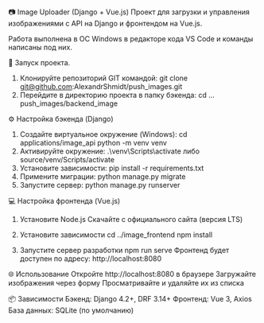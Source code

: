 📷 Image Uploader (Django + Vue.js)
Проект для загрузки и управления изображениями 
с API на Django и фронтендом на Vue.js.

Работа выполнена в ОС Windows 
в редакторе кода VS Code и команды написаны под них.

🚀 Запуск проекта.
1. Клонируйте репозиторий GIT командой:
git clone git@github.com:AlexandrShmidt/push_images.git
2. Перейдите  в директорию проекта в папку бэкенда:
cd ... push_images/backend_image

⚙️ Настройка бэкенда (Django)
1. Создайте виртуальное окружение (Windows):
cd applications/image_api
python -m venv venv
2. Активируйте окружение:
.\venv\Scripts\activate
либо
source/venv/Scripts/activate
3. Установите зависимости:
pip install -r requirements.txt
4. Примените миграции:
python manage.py migrate
5. Запустите сервер:
python manage.py runserver

💻 Настройка фронтенда (Vue.js)
1. Установите Node.js
Скачайте с официального сайта (версия LTS)

2. Установите зависимости
cd ../image_frontend
npm install
3. Запустите сервер разработки
npm run serve
Фронтенд будет доступен по адресу: http://localhost:8080

🌐 Использование
Откройте http://localhost:8080 в браузере
Загружайте изображения через форму
Просматривайте и удаляйте их из списка

📦 Зависимости
Бэкенд: Django 4.2+, DRF 3.14+
Фронтенд: Vue 3, Axios
База данных: SQLite (по умолчанию)